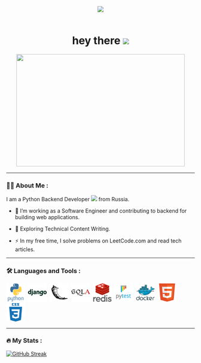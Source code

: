 <div id="header" align="center">
  <img src="https://media.giphy.com/media/v1.Y2lkPTc5MGI3NjExb2wydmo4bDJvdnMwN2Fsa3Rnb245cTByNmxuZGc5eXdsanJpanRmNiZlcD12MV9pbnRlcm5hbF9naWZfYnlfaWQmY3Q9Zw/I92qnc1FjAyPY0xjCg/giphy.gif" width="150"/>
</div>

<div id="badges" align="center">
    <img src="https://komarev.com/ghpvc/?username=babanlive&style=flat-square&color=blue" alt=""/>
    <h1>
    hey there
    <img src="https://media.giphy.com/media/hvRJCLFzcasrR4ia7z/giphy.gif" width="30px"/>
    </h1>
</div>

<div align="center">
  <img src="https://media.giphy.com/media/v1.Y2lkPTc5MGI3NjExN29oc2IzM2dxNXl1OWFxNXdiNGllODI4eWZsM2drNWo5OTZtNHliaSZlcD12MV9pbnRlcm5hbF9naWZfYnlfaWQmY3Q9Zw/SWoSkN6DxTszqIKEqv/giphy.gif" width="450" height="300"/>
</div>

---

### :man_technologist: About Me :

I am a Python Backend Developer <img src="https://media.giphy.com/media/v1.Y2lkPTc5MGI3NjExOGl3d3djZTdhdTczMHAzcmFqMGhkb21oM29oaWgzeTd5aGUwNG0waCZlcD12MV9pbnRlcm5hbF9naWZfYnlfaWQmY3Q9cw/hiJ9ypGI5tIKdwKoK2/giphy.gif" width="40"> from Russia.
- :telescope: I’m working as a Software Engineer and contributing to backend for building web applications.

- :seedling: Exploring Technical Content Writing.

- :zap: In my free time, I solve problems on LeetCode.com and read tech articles.

---

### :hammer_and_wrench: Languages and Tools :

<div>
  <img src="https://github.com/devicons/devicon/blob/master/icons/python/python-original-wordmark.svg" title="Python" alt="Python" width="50" height="50"/>&nbsp;
  <img src="https://github.com/devicons/devicon/blob/master/icons/django/django-plain-wordmark.svg" title="Django" alt="Django" width="50" height="50"/>&nbsp;
  <img src="https://github.com/devicons/devicon/blob/master/icons/flask/flask-original.svg" title="Flask" alt="Flask" width="50" height="50"/>&nbsp;
  <img src="https://github.com/devicons/devicon/blob/master/icons/sqlalchemy/sqlalchemy-original.svg" title="Sqlalchemy" alt="Sqlalchemy" width="50" height="50"/>&nbsp;
  <img src="https://github.com/devicons/devicon/blob/master/icons/redis/redis-original-wordmark.svg" title="Redis" alt="Redis" width="50" height="50"/>&nbsp;
  <img src="https://github.com/devicons/devicon/blob/master/icons/pytest/pytest-original-wordmark.svg" title="PyTest" alt="PyTest " width="50" height="50"/>&nbsp;
  <img src="https://github.com/devicons/devicon/blob/master/icons/docker/docker-original-wordmark.svg" title="Docker" alt="Docker" width="50" height="50"/>&nbsp;
  <img src="https://github.com/devicons/devicon/blob/master/icons/html5/html5-original.svg" title="HTML5" alt="HTML" width="50" height="50"/>&nbsp;
  <img src="https://github.com/devicons/devicon/blob/master/icons/css3/css3-plain-wordmark.svg"  title="CSS3" alt="CSS" width="50" height="50"/>&nbsp;
</div>

---

### :fire: My Stats :

[![GitHub Streak](http://github-readme-streak-stats.herokuapp.com?user=babanlive&theme=dark&background=000000)](https://git.io/streak-stats)
